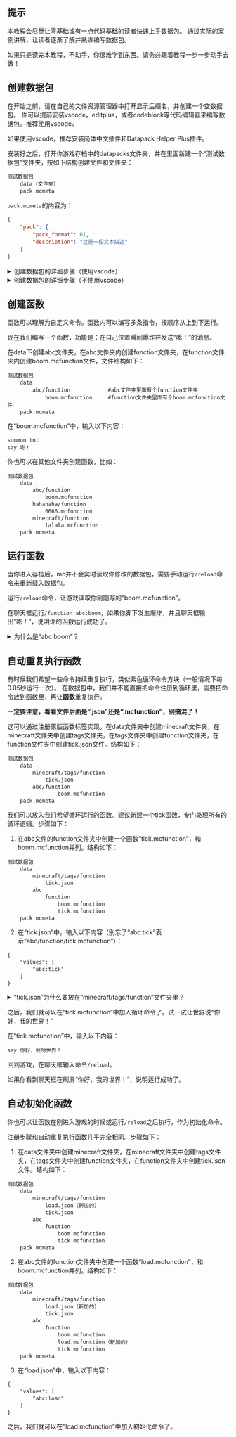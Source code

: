 <script setup>
    import FeatureHead from '/.vitepress/vue/FeatureHead.vue'
</script>

<FeatureHead
    title = 数据包快速入门
    authorName = 伊桑桑桑桑桑
    avatarUrl = '../../_authors/伊桑.jpg'
    :socialLinks="[
        { name: 'BiliBili', url: 'https://space.bilibili.com/397069113' }
    ]"
    resourceLink = 'http://underline.icu/mcfunction-guide/%E6%95%B0%E6%8D%AE%E5%8C%85%E5%BF%AB%E9%80%9F%E5%85%A5%E9%97%A8/1/main.html'
/>

## 提示

本教程会尽量让零基础或有一点代码基础的读者快速上手数据包。
通过实际的案例讲解，让读者逐渐了解并熟练编写数据包。

如果只是读完本教程，不动手，你很难学到东西。请务必跟着教程一步一步动手去做！

## 创建数据包

在开始之前，请在自己的文件资源管理器中打开显示后缀名，并创建一个空数据包。
你可以提前安装vscode，editplus，或者codeblock等代码编辑器来编写数据包。推荐使用vscode。

如果使用vscode，推荐安装简体中文插件和Datapack Helper Plus插件。

安装好之后，打开你游戏存档中的datapacks文件夹，并在里面新建一个“测试数据包”文件夹，按如下结构创建文件和文件夹：

```txt
测试数据包
    data（文件夹）
    pack.mcmeta
```

`pack.mcmeta`的内容为：

```json
{
    "pack": {
        "pack_format": 61,
        "description": "这是一段文本描述"
    }
}
```


<details>
<summary>创建数据包的详细步骤（使用vscode）</summary>

> ---
> vscode安装步骤如下：
> 1. 安装vscode，完成后打开。
> 2. 按住<kbd>Ctrl</kbd>+<kbd>Shit</kbd>+<kbd>X</kbd>，打开插件界面。
> 3. 在左侧“EXTENSIONS: MARKETPLACE”正下方的搜索栏搜索“简体中文”，找到地球仪图标插件的“Install”按钮，再搜索“spyglass”，找到蓝色望远镜图标插件的“Install”按钮。
> 4. 重启vscode，可以看到语言已经设置为中文，一切准备就绪。
>
> 创建数据包步骤如下：
> 1. 在游戏页面点击“单人游戏”。
> 2. **单击**选中你要创建数据包的存档。
> 3. 点击下方的“编辑”。
> 4. 点击“打开世界文件夹”。
> 5. 此时会跳出一个文件夹页面，在里面双击“datapacks”文件夹，进入后这个文件夹应该是空的。
> 6. 在“datapacks”文件夹里新建文件夹，命名为“测试数据包”。
> 7. 完成后，右键上方路径栏后，点击“将地址复制为文本”。如图：![](数据包快速入门_复制地址.png)
> 8. 打开vscode，点击左上角“文件”按钮，再点击“打开文件夹”按钮，此时会弹出一个文件夹，将之前复制的地址粘贴到地址框内，点击“→”。之后左键单击“测试数据包”文件夹，点击“选择文件夹”。如图：![alt text](image-5.png)![alt text](image.png)![alt text](image-1.png)![alt text](image-2.png)![alt text](image-3.png)
> 10. 按结构创建文件和文件夹，如图：![alt text](image-4.png)
> ---

</details>

<details>
<summary>创建数据包的详细步骤（不使用vscode）</summary>

> ---
> 步骤如下：
>
> 1. 在游戏页面点击“单人游戏”。
> 2. **单击**选中你要创建数据包的存档。
> 3. 点击下方的“编辑”。
> 4. 点击“打开世界文件夹”。
> 5. 此时会跳出一个文件夹页面，在里面双击“datapacks”文件夹，进入后这个文件夹应该是空的。
> 6. 在“datapacks”文件夹里新建文件夹，命名为“测试数据包”。
> 7. 双击进入“测试数据包”文件夹并新建文件夹，命名为“data”。
> 8. 在“测试数据包”文件夹内（**不是data文件夹内**）新建文本文档。
> 9. 重命名“新建文本文档.txt”为“pack.mcmeta”（修改后，如果没有看到警告：“如果改变文件扩展名，可能会导致文件不可用……”，说明你没打开显示文件后缀名，请先打开后再进行操作，否则操作无效）。
> 10. 使用代码编辑器或记事本（不推荐记事本，可能自带BOM头，会让文件失效）打开“pack.mcmeta”文件，输入以下内容：`{"pack": {"pack_format": 61,"description": "这是一段文本描述"}}`
> ---

</details>

## 创建函数

函数可以理解为自定义命令。函数内可以编写多条指令，按顺序从上到下运行。

现在我们编写一个函数，功能是：在自己位置瞬间爆炸并发送“嘭！”的消息。

在data下创建abc文件夹，在abc文件夹内创建function文件夹，在function文件夹内创建boom.mcfunction文件，文件结构如下：
```
测试数据包
    data
        abc/function            #abc文件夹里面有个function文件夹
            boom.mcfunction     #function文件夹里面有个boom.mcfunction文件
    pack.mcmeta
```


在“boom.mcfunction”中，输入以下内容：
```
summon tnt
say 嘭！
```

你也可以在其他文件夹创建函数，比如：
```
测试数据包
    data
        abc/function
            boom.mcfunction
        hahahaha/function
            6666.mcfunction
        minecraft/function
            lalala.mcfunction
    pack.mcmeta
```


## 运行函数

当你进入存档后，mc并不会实时读取你修改的数据包，需要手动运行`/reload`命令来重新载入数据包。

运行`/reload`命令，让游戏读取你刚刚写的“boom.mcfunction”。

在聊天框运行`/function abc:boom`，如果你脚下发生爆炸，并且聊天框输出“嘭！”，说明你的函数运行成功了。

<details>
<summary>为什么是“abc:boom”？</summary>

> ---
> “abc:boom”实际上读取的是“abc/function/boom.mcfunction”，但每次这么写会显得很长，很麻烦，于是就把中间的“/function/”换成“:”，去掉末尾的“.mcfunction”后缀名，写成“abc:boom”。
>
> 注意，这里只有“/function/”会被替换成冒号，更往后的斜杠不会变。比如“abc:boom/test”读取的是“abc/function/boom/test.mcfunction”
>
> ---

</details>


## 自动重复执行函数

有时候我们希望一些命令持续重复执行，类似紫色循环命令方块（一般情况下每0.05秒运行一次）。
在数据包中，我们并不能直接把命令注册到循环里，需要把命令放到函数里，再让**函数**重复执行。

**一定要注意，看看文件后面是“.json”还是“.mcfunction”，别搞混了！**

这可以通过注册原版函数标签实现。在data文件夹中创建minecraft文件夹，在minecraft文件夹中创建tags文件夹，在tags文件夹中创建function文件夹，在function文件夹中创建tick.json文件。结构如下：
```
测试数据包
    data
        minecraft/tags/function
            tick.json
        abc/function
                boom.mcfunction
    pack.mcmeta
```

我们可以放入我们希望循环运行的函数。建议新建一个tick函数，专门处理所有的循环逻辑。步骤如下：

1. 在abc文件的function文件夹中创建一个函数“tick.mcfunction”，和boom.mcfunction并列。结构如下：
```
测试数据包
    data
        minecraft/tags/function
            tick.json
        abc
            function
                boom.mcfunction
                tick.mcfunction
    pack.mcmeta
```
2. 在“tick.json”中，输入以下内容（别忘了“abc:tick”表示“abc/function/tick.mcfunction”）：
```
{
    "values": [
        "abc:tick"
    ]
}

```

<details>
<summary>“tick.json”为什么要放在“minecraft/tags/function”文件夹里？</summary>

> ---
>
>  原版mc内部代码里就有一个自带的数据包，里面就有“minecraft/tags/function/tick.json”这个文件。
>  你做的事就是用你自己数据包里的“minecraft/tags/function/tick.json”去覆盖原版自带的数据包里的“minecraft/tags/function/tick.json”。我们可以类比画材质包的时候，我想用自己画的草方块贴图去覆盖原版的草方块贴图，只要把文件夹和文件名做的和原版里的完全一样，就会自动覆盖。
>
>  这里的“覆盖”实际上并不是完全覆盖原版的“tick.json”，而是合并你的“tick.json”和原版自带的数据包的“tick.json”，说“覆盖”只是方便理解。
>
> ---

</details>

之后，我们就可以在“tick.mcfunction”中加入循环命令了。试一试让世界说“你好，我的世界！”

在“tick.mcfunction”中，输入以下内容：
```
say 你好，我的世界！
```
回到游戏，在聊天框输入命令`/reload`。

如果你看到聊天框在刷屏“你好，我的世界！”，说明运行成功了。


## 自动初始化函数

你也可以让函数在刚进入游戏的时候或运行`/reload`之后执行，作为初始化命令。

注册步骤和[自动重复执行函数](#tick)几乎完全相同。步骤如下：

1. 在data文件夹中创建minecraft文件夹，在minecraft文件夹中创建tags文件夹，在tags文件夹中创建function文件夹，在function文件夹中创建tick.json文件。结构如下：
```
测试数据包
    data
        minecraft/tags/function
            load.json（新加的）
            tick.json
        abc
            function
                boom.mcfunction
                tick.mcfunction
    pack.mcmeta
```
2. 在abc文件的function文件夹中创建一个函数“load.mcfunction”，和boom.mcfunction并列。结构如下：
```
测试数据包
    data
        minecraft/tags/function
            load.json（新加的）
            tick.json
        abc
            function
                boom.mcfunction
                load.mcfunction（新加的）
                tick.mcfunction
    pack.mcmeta
```
3. 在“load.json”中，输入以下内容：
```
{
    "values": [
        "abc:load"
    ]
}
```
之后，我们就可以在“load.mcfunction”中加入初始化命令了。